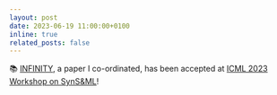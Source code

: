 ```yaml
---
layout: post
date: 2023-06-19 11:00:00+0100
inline: true
related_posts: false
---
```


📚 [INFINITY](https://arxiv.org/abs/2307.13538), a paper I co-ordinated, has been accepted at [ICML 2023 Workshop on SynS&ML](https://syns-ml.github.io/2023/)!


